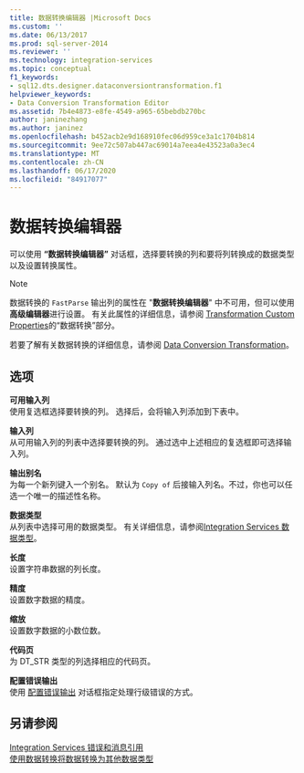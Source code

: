 ```yaml
---
title: 数据转换编辑器 |Microsoft Docs
ms.custom: ''
ms.date: 06/13/2017
ms.prod: sql-server-2014
ms.reviewer: ''
ms.technology: integration-services
ms.topic: conceptual
f1_keywords:
- sql12.dts.designer.dataconversiontransformation.f1
helpviewer_keywords:
- Data Conversion Transformation Editor
ms.assetid: 7b4e4873-e8fe-4549-a965-65bebdb270bc
author: janinezhang
ms.author: janinez
ms.openlocfilehash: b452acb2e9d168910fec06d959ce3a1c1704b814
ms.sourcegitcommit: 9ee72c507ab447ac69014a7eea4e43523a0a3ec4
ms.translationtype: MT
ms.contentlocale: zh-CN
ms.lasthandoff: 06/17/2020
ms.locfileid: "84917077"
---
```

# <a name="data-conversion-transformation-editor"></a>数据转换编辑器
  可以使用 **“数据转换编辑器”** 对话框，选择要转换的列和要将列转换成的数据类型以及设置转换属性。  
  
> [!NOTE]  
>  数据转换的 `FastParse` 输出列的属性在 "**数据转换编辑器**" 中不可用，但可以使用**高级编辑器**进行设置。 有关此属性的详细信息，请参阅 [Transformation Custom Properties](data-flow/transformations/transformation-custom-properties.md)的“数据转换”部分。  
  
 若要了解有关数据转换的详细信息，请参阅 [Data Conversion Transformation](data-flow/transformations/data-conversion-transformation.md)。  
  
## <a name="options"></a>选项  
 **可用输入列**  
 使用复选框选择要转换的列。 选择后，会将输入列添加到下表中。  
  
 **输入列**  
 从可用输入列的列表中选择要转换的列。 通过选中上述相应的复选框即可选择输入列。  
  
 **输出别名**  
 为每一个新列键入一个别名。 默认为 `Copy of` 后接输入列名。不过，你也可以任选一个唯一的描述性名称。  
  
 **数据类型**  
 从列表中选择可用的数据类型。 有关详细信息，请参阅[Integration Services 数据类型](data-flow/integration-services-data-types.md)。  
  
 **长度**  
 设置字符串数据的列长度。  
  
 **精度**  
 设置数字数据的精度。  
  
 **缩放**  
 设置数字数据的小数位数。  
  
 **代码页**  
 为 DT_STR 类型的列选择相应的代码页。  
  
 **配置错误输出**  
 使用 [配置错误输出](../../2014/integration-services/configure-error-output.md) 对话框指定处理行级错误的方式。  
  
## <a name="see-also"></a>另请参阅  
 [Integration Services 错误和消息引用](../../2014/integration-services/integration-services-error-and-message-reference.md)   
 [使用数据转换将数据转换为其他数据类型](data-flow/transformations/convert-data-type-by-using-data-conversion-transformation.md)  
  
  
